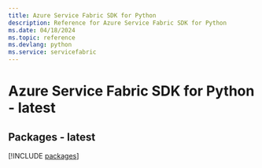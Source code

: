 ```yaml
---
title: Azure Service Fabric SDK for Python
description: Reference for Azure Service Fabric SDK for Python
ms.date: 04/18/2024
ms.topic: reference
ms.devlang: python
ms.service: servicefabric
---
```

# Azure Service Fabric SDK for Python - latest
## Packages - latest
[!INCLUDE [packages](service-fabric-index.md)]
